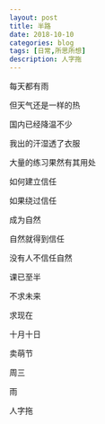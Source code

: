 ```yaml
---
layout: post
title: 半路
date: 2018-10-10
categories: blog
tags: [日常,所思所想]
description: 人字拖 
---
```


每天都有雨

但天气还是一样的热

国内已经降温不少

我出的汗湿透了衣服

大量的练习果然有其用处

如何建立信任

如果绕过信任

成为自然

自然就得到信任

没有人不信任自然

课已至半

不求未来

求现在

十月十日

卖萌节

周三

雨

人字拖
